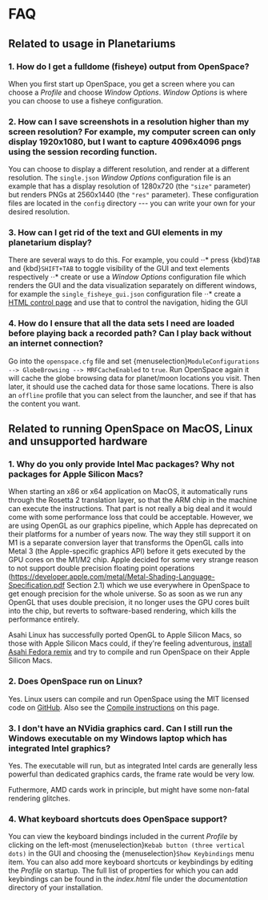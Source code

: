 # FAQ
## Related to usage in Planetariums
### 1. How do I get a fulldome (fisheye) output from OpenSpace?
When you first start up OpenSpace, you get a screen where you can choose a _Profile_ and choose _Window Options_. _Window Options_ is where you can choose to use a fisheye configuration. 

### 2. How can I save screenshots in a resolution higher than my screen resolution? For example, my computer screen can only display 1920x1080, but I want to capture 4096x4096 pngs using the session recording function.
You can choose to display a different resolution, and render at a different resolution. The `single.json` _Window Options_ configuration file is an example that has a display resolution of 1280x720 (the `"size"` parameter) but renders PNGs at 2560x1440 (the `"res"` parameter). These configuration files are located in the `config` directory --- you can write your own for your desired resolution.

### 3. How can I get rid of the text and GUI elements in my planetarium display?
There are several ways to do this. For example, you could
  ⋅⋅* press {kbd}`TAB` and {kbd}`SHIFT+TAB` to toggle visibility of the GUI and text elements respectively
  ⋅⋅* create or use a _Window Options_ configuration file which renders the GUI and the data visualization separately on different windows, for example the `single_fisheye_gui.json` configuration file
  ⋅⋅* create a [HTML control page](/how-to/html-controls-setup) and use that to control the navigation, hiding the GUI

### 4. How do I ensure that all the data sets I need are loaded before playing back a recorded path? Can I play back without an internet connection?
Go into the `openspace.cfg` file and set {menuselection}`ModuleConfigurations --> GlobeBrowsing --> MRFCacheEnabled` to `true`. Run OpenSpace again it will cache the globe browsing data for planet/moon locations you visit. Then later, it should use the cached data for those same locations. There is also an `offline` profile that you can select from the launcher, and see if that has the content you want.

## Related to running OpenSpace on MacOS, Linux and unsupported hardware 
### 1. Why do you only provide Intel Mac packages? Why not packages for Apple Silicon Macs?
When starting an x86 or x64 application on MacOS, it automatically runs through the Rosetta 2 translation layer, so that the ARM chip in the machine can execute the instructions.  That part is not really a big deal and it would come with some performance loss that could be acceptable.  However, we are using OpenGL as our graphics pipeline, which Apple has deprecated on their platforms for a number of years now.  The way they still support it on M1 is a separate conversion layer that transforms the OpenGL calls into Metal 3 (the Apple-specific graphics API) before it gets executed by the GPU cores on the M1/M2 chip.  Apple decided for some very strange reason to not support double precision floating point operations (https://developer.apple.com/metal/Metal-Shading-Language-Specification.pdf Section 2.1) which we use everywhere in OpenSpace to get enough precision for the whole universe. So as soon as we run any OpenGL that uses double precision, it no longer uses the GPU cores built into the chip, but reverts to software-based rendering, which kills the performance entirely.

Asahi Linux has successfully ported OpenGL to Apple Silicon Macs, so those with Apple Silicon Macs could, if they're feeling adventurous, [install Asahi Fedora remix](https://asahilinux.org/fedora/) and try to compile and run OpenSpace on their Apple Silicon Macs.

### 2. Does OpenSpace run on Linux?
Yes. Linux users can compile and run OpenSpace using the MIT licensed code on [GitHub](https://github.com/OpenSpace/OpenSpace). Also see the [Compile instructions](dev/compiling) on this page.

### 3. I don't have an NVidia graphics card. Can I still run the Windows executable on my Windows laptop which has integrated Intel graphics?
Yes. The executable will run, but as integrated Intel cards are generally less powerful than dedicated graphics cards, the frame rate would be very low.

Futhermore, AMD cards work in principle, but might have some non-fatal rendering glitches.

### 4. What keyboard shortcuts does OpenSpace support?
You can view the keyboard bindings included in the current _Profile_ by clicking on the left-most {menuselection}`Kebab button (three vertical dots)` in the GUI and choosing the {menuselection}`Show Keybindings` menu item. You can also add more keyboard shortcuts or keybindings by editing the _Profile_ on startup. The full list of properties for which you can add keybindings can be found in the _index.html_ file under the _documentation_ directory of your installation.
